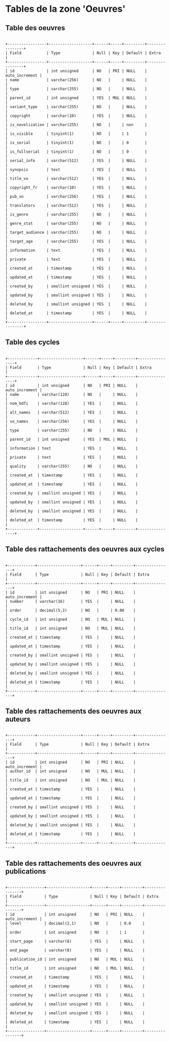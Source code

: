 
# Tables de la zone 'Oeuvres'

## Table des oeuvres

<code>
+-----------------+-------------------+------+-----+---------+----------------+
| Field           | Type              | Null | Key | Default | Extra          |
+-----------------+-------------------+------+-----+---------+----------------+
| id              | int unsigned      | NO   | PRI | NULL    | auto_increment |
| name            | varchar(256)      | NO   |     | NULL    |                |
| type            | varchar(255)      | NO   |     | NULL    |                |
| parent_id       | int unsigned      | YES  | MUL | NULL    |                |
| variant_type    | varchar(255)      | NO   |     | NULL    |                |
| copyright       | varchar(10)       | YES  |     | NULL    |                |
| is_novelization | varchar(255)      | NO   |     | non     |                |
| is_visible      | tinyint(1)        | NO   |     | 1       |                |
| is_serial       | tinyint(1)        | NO   |     | 0       |                |
| is_fullserial   | tinyint(1)        | NO   |     | 0       |                |
| serial_info     | varchar(512)      | YES  |     | NULL    |                |
| synopsis        | text              | YES  |     | NULL    |                |
| title_vo        | varchar(512)      | YES  |     | NULL    |                |
| copyright_fr    | varchar(10)       | YES  |     | NULL    |                |
| pub_vo          | varchar(256)      | YES  |     | NULL    |                |
| translators     | varchar(512)      | YES  |     | NULL    |                |
| is_genre        | varchar(255)      | NO   |     | NULL    |                |
| genre_stat      | varchar(255)      | NO   |     | NULL    |                |
| target_audience | varchar(255)      | NO   |     | NULL    |                |
| target_age      | varchar(255)      | YES  |     | NULL    |                |
| information     | text              | YES  |     | NULL    |                |
| private         | text              | YES  |     | NULL    |                |
| created_at      | timestamp         | YES  |     | NULL    |                |
| updated_at      | timestamp         | YES  |     | NULL    |                |
| created_by      | smallint unsigned | YES  |     | NULL    |                |
| updated_by      | smallint unsigned | YES  |     | NULL    |                |
| deleted_by      | smallint unsigned | YES  |     | NULL    |                |
| deleted_at      | timestamp         | YES  |     | NULL    |                |
+-----------------+-------------------+------+-----+---------+----------------+
</code>

## Table des cycles

<code>
+-------------+-------------------+------+-----+---------+----------------+
| Field       | Type              | Null | Key | Default | Extra          |
+-------------+-------------------+------+-----+---------+----------------+
| id          | int unsigned      | NO   | PRI | NULL    | auto_increment |
| name        | varchar(128)      | NO   |     | NULL    |                |
| nom_bdfi    | varchar(128)      | YES  |     | NULL    |                |
| alt_names   | varchar(512)      | YES  |     | NULL    |                |
| vo_names    | varchar(256)      | YES  |     | NULL    |                |
| type        | varchar(255)      | NO   |     | NULL    |                |
| parent_id   | int unsigned      | YES  | MUL | NULL    |                |
| information | text              | YES  |     | NULL    |                |
| private     | text              | YES  |     | NULL    |                |
| quality     | varchar(255)      | NO   |     | NULL    |                |
| created_at  | timestamp         | YES  |     | NULL    |                |
| updated_at  | timestamp         | YES  |     | NULL    |                |
| created_by  | smallint unsigned | YES  |     | NULL    |                |
| updated_by  | smallint unsigned | YES  |     | NULL    |                |
| deleted_by  | smallint unsigned | YES  |     | NULL    |                |
| deleted_at  | timestamp         | YES  |     | NULL    |                |
+-------------+-------------------+------+-----+---------+----------------+
</code>

## Table des rattachements des oeuvres aux cycles

<code>
+------------+-------------------+------+-----+---------+----------------+
| Field      | Type              | Null | Key | Default | Extra          |
+------------+-------------------+------+-----+---------+----------------+
| id         | int unsigned      | NO   | PRI | NULL    | auto_increment |
| number     | varchar(16)       | YES  |     | NULL    |                |
| order      | decimal(5,2)      | NO   |     | 0.00    |                |
| cycle_id   | int unsigned      | NO   | MUL | NULL    |                |
| title_id   | int unsigned      | NO   | MUL | NULL    |                |
| created_at | timestamp         | YES  |     | NULL    |                |
| updated_at | timestamp         | YES  |     | NULL    |                |
| created_by | smallint unsigned | YES  |     | NULL    |                |
| updated_by | smallint unsigned | YES  |     | NULL    |                |
| deleted_by | smallint unsigned | YES  |     | NULL    |                |
| deleted_at | timestamp         | YES  |     | NULL    |                |
+------------+-------------------+------+-----+---------+----------------+
</code>

## Table des rattachements des oeuvres aux auteurs

<code>
+------------+-------------------+------+-----+---------+----------------+
| Field      | Type              | Null | Key | Default | Extra          |
+------------+-------------------+------+-----+---------+----------------+
| id         | int unsigned      | NO   | PRI | NULL    | auto_increment |
| author_id  | int unsigned      | NO   | MUL | NULL    |                |
| title_id   | int unsigned      | NO   | MUL | NULL    |                |
| created_at | timestamp         | YES  |     | NULL    |                |
| updated_at | timestamp         | YES  |     | NULL    |                |
| created_by | smallint unsigned | YES  |     | NULL    |                |
| updated_by | smallint unsigned | YES  |     | NULL    |                |
| deleted_by | smallint unsigned | YES  |     | NULL    |                |
| deleted_at | timestamp         | YES  |     | NULL    |                |
+------------+-------------------+------+-----+---------+----------------+
</code>

## Table des rattachements des oeuvres aux publications

<code>
+----------------+-------------------+------+-----+---------+----------------+
| Field          | Type              | Null | Key | Default | Extra          |
+----------------+-------------------+------+-----+---------+----------------+
| id             | int unsigned      | NO   | PRI | NULL    | auto_increment |
| level          | decimal(2,1)      | NO   |     | 0.0     |                |
| order          | int unsigned      | NO   |     | 1       |                |
| start_page     | varchar(8)        | YES  |     | NULL    |                |
| end_page       | varchar(8)        | YES  |     | NULL    |                |
| publication_id | int unsigned      | NO   | MUL | NULL    |                |
| title_id       | int unsigned      | NO   | MUL | NULL    |                |
| created_at     | timestamp         | YES  |     | NULL    |                |
| updated_at     | timestamp         | YES  |     | NULL    |                |
| created_by     | smallint unsigned | YES  |     | NULL    |                |
| updated_by     | smallint unsigned | YES  |     | NULL    |                |
| deleted_by     | smallint unsigned | YES  |     | NULL    |                |
| deleted_at     | timestamp         | YES  |     | NULL    |                |
+----------------+-------------------+------+-----+---------+----------------+
</code>

